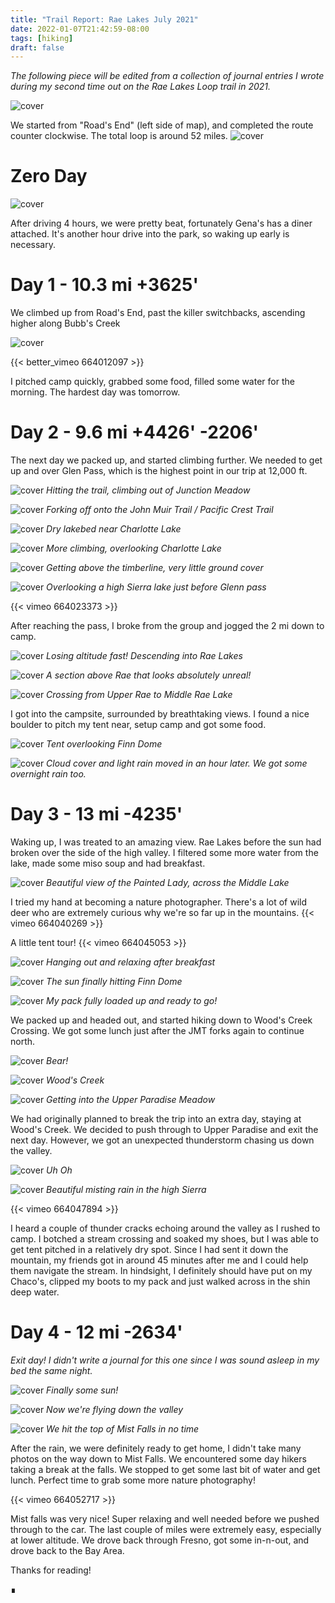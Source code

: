 ```yaml
---
title: "Trail Report: Rae Lakes July 2021"
date: 2022-01-07T21:42:59-08:00
tags: [hiking]
draft: false
---
```


_The following piece will be edited from a collection of journal entries I wrote during my second time out on the Rae Lakes Loop trail in 2021._

![cover](https://cdn.moll.dev/static/images/rae/IMG_3555.JPEG)

We started from "Road's End" (left side of map), and completed the route counter clockwise. The total loop is around 52 miles.
![cover](https://cdn.moll.dev/static/images/rae/IMG_4561.jpeg)

# Zero Day
![cover](https://cdn.moll.dev/static/images/rae/IMG_3361.JPEG)

After driving 4 hours, we were pretty beat, fortunately Gena's has a diner attached. It's another hour drive into the park, so waking up early is necessary.

# Day 1 - 10.3 mi +3625'
We climbed up from Road's End, past the killer switchbacks, ascending higher along Bubb's Creek

![cover](https://cdn.moll.dev/static/images/rae/IMG_3379.JPEG)

{{< better_vimeo 664012097 >}} 

I pitched camp quickly, grabbed some food, filled some water for the morning. The hardest day was tomorrow.


# Day 2 - 9.6 mi +4426' -2206'

The next day we packed up, and started climbing further. We needed to get up and over Glen Pass, which is the highest point in our trip at 12,000 ft. 

![cover](https://cdn.moll.dev/static/images/rae/IMG_3383.JPEG)
_Hitting the trail, climbing out of Junction Meadow_

![cover](https://cdn.moll.dev/static/images/rae/IMG_3384.JPEG)
_Forking off onto the John Muir Trail / Pacific Crest Trail_

![cover](https://cdn.moll.dev/static/images/rae/IMG_3393.JPEG)
_Dry lakebed near Charlotte Lake_

![cover](https://cdn.moll.dev/static/images/rae/IMG_3402.JPEG)
_More climbing, overlooking Charlotte Lake_

![cover](https://cdn.moll.dev/static/images/rae/IMG_3413.JPEG)
_Getting above the timberline, very little ground cover_

![cover](https://cdn.moll.dev/static/images/rae/IMG_3417.JPEG)
_Overlooking a high Sierra lake just before Glenn pass_

{{< vimeo 664023373 >}} 

After reaching the pass, I broke from the group and jogged the 2 mi down to camp.

![cover](https://cdn.moll.dev/static/images/rae/IMG_3459.JPEG)
_Losing altitude fast! Descending into Rae Lakes_

![cover](https://cdn.moll.dev/static/images/rae/IMG_3463.JPEG)
_A section above Rae that looks absolutely unreal!_

![cover](https://cdn.moll.dev/static/images/rae/IMG_3465_2.JPEG)
_Crossing from Upper Rae to Middle Rae Lake_

I got into the campsite, surrounded by breathtaking views. I found a nice boulder to pitch my tent near, setup camp and got some food.

![cover](https://cdn.moll.dev/static/images/rae/IMG_3479.JPEG)
_Tent overlooking Finn Dome_

![cover](https://cdn.moll.dev/static/images/rae/IMG_3496.JPEG)
_Cloud cover and light rain moved in an hour later. We got some overnight rain too._


# Day 3 - 13 mi -4235'


Waking up, I was treated to an amazing view. Rae Lakes before the sun had broken over the side of the high valley. I filtered some more water from the lake, made some miso soup and had breakfast. 

![cover](https://cdn.moll.dev/static/images/rae/IMG_3504.JPEG)
_Beautiful view of the Painted Lady, across the Middle Lake_

I tried my hand at becoming a nature photographer. There's a lot of wild deer who are extremely curious why we're so far up in the mountains.
{{< vimeo 664040269 >}}

A little tent tour!
{{< vimeo 664045053 >}}

![cover](https://cdn.moll.dev/static/images/rae/IMG_3537.JPEG)
_Hanging out and relaxing after breakfast_

![cover](https://cdn.moll.dev/static/images/rae/IMG_3547.JPEG)
_The sun finally hitting Finn Dome_

![cover](https://cdn.moll.dev/static/images/rae/IMG_3548.JPEG)
_My pack fully loaded up and ready to go!_

We packed up and headed out, and started hiking down to Wood's Creek Crossing. We got some lunch just after the JMT forks again to continue north.

![cover](https://cdn.moll.dev/static/images/rae/IMG_3559.JPEG)
_Bear!_

![cover](https://cdn.moll.dev/static/images/rae/IMG_3564.JPEG)
_Wood's Creek_

![cover](https://cdn.moll.dev/static/images/rae/IMG_3567.JPEG)
_Getting into the Upper Paradise Meadow_

We had originally planned to break the trip into an extra day, staying at Wood's Creek. We decided to push through to Upper Paradise and exit the next day. However, we got an unexpected thunderstorm chasing us down the valley.

![cover](https://cdn.moll.dev/static/images/rae/IMG_3574.JPEG)
_Uh Oh_

![cover](https://cdn.moll.dev/static/images/rae/IMG_3580.JPEG)
_Beautiful misting rain in the high Sierra_

{{< vimeo 664047894 >}}

I heard a couple of thunder cracks echoing around the valley as I rushed to camp. I botched a stream crossing and soaked my shoes, but I was able to get tent pitched in a relatively dry spot. Since I had sent it down the mountain, my friends got in around 45 minutes after me and I could help them navigate the stream. In hindsight, I definitely should have put on my Chaco's, clipped my boots to my pack and just walked across in the shin deep water.


# Day 4 - 12 mi -2634'

_Exit day! I didn't write a journal for this one since I was sound asleep in my bed the same night._

![cover](https://cdn.moll.dev/static/images/rae/IMG_3586.JPEG)
_Finally some sun!_

![cover](https://cdn.moll.dev/static/images/rae/IMG_3588.JPEG)
_Now we're flying down the valley_

![cover](https://cdn.moll.dev/static/images/rae/IMG_3595.JPEG)
_We hit the top of Mist Falls in no time_

After the rain, we were definitely ready to get home, I didn't take many photos on the way down to Mist Falls. We encountered some day hikers taking a break at the falls. We stopped to get some last bit of water and get lunch. Perfect time to grab some more nature photography!

{{< vimeo 664052717 >}}

Mist falls was very nice! Super relaxing and well needed before we pushed through to the car. The last couple of miles were extremely easy, especially at lower altitude. We drove back through Fresno, got some in-n-out, and drove back to the Bay Area. 

Thanks for reading!

∎